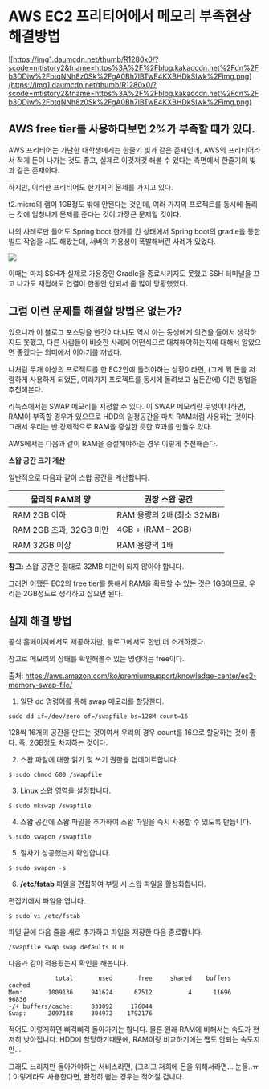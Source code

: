 # AWS EC2 프리티어에서 메모리 부족현상 해결방법

![https://img1.daumcdn.net/thumb/R1280x0/?scode=mtistory2&fname=https%3A%2F%2Fblog.kakaocdn.net%2Fdn%2Fb3DDiw%2FbtqNNh8z0Sk%2FgA0Bh7lBTwE4KXBHDkSIwk%2Fimg.png](https://img1.daumcdn.net/thumb/R1280x0/?scode=mtistory2&fname=https%3A%2F%2Fblog.kakaocdn.net%2Fdn%2Fb3DDiw%2FbtqNNh8z0Sk%2FgA0Bh7lBTwE4KXBHDkSIwk%2Fimg.png)



## AWS free tier를 사용하다보면 2%가 부족할 때가 있다.

AWS 프리티어는 가난한 대학생에게는 한줄기 빛과 같은 존재인데, AWS의 프리티어라서 적게 돈이 나가는 것도 좋고, 실제로 이것저것 해볼 수 있다는 측면에서 한줄기의 빛과 같은 존재이다.

하지만, 이러한 프리티어도 한가지의 문제를 가지고 있다. 

t2.micro의 램이 1GB정도 밖에 안된다는 것인데, 여러 가지의 프로젝트를 동시에 돌리는 것에 엄청나게 문제를 준다는 것이 가장큰 문제일 것이다. 

나의 사례로만 들어도 Spring boot 한개를 킨 상태에서 Spring boot의 gradle을 통한 빌드 작업을 시도 해봤는데, 서버의 가용성이 폭발해버린 사례가 있었다.

![](https://img1.daumcdn.net/thumb/R1280x0/?scode=mtistory2&fname=https%3A%2F%2Fblog.kakaocdn.net%2Fdn%2FdCYrB2%2FbtqNQwjFbYP%2Fb6BybwnR70XXFgcR2VRuk0%2Fimg.png)

이때는 마치 SSH가 실제로 가용중인 Gradle을 종료시키지도 못했고 SSH 터미널을 끄고 나가도 재접해도 연결이 한동안 안되서 좀 많이 당황했었다.



## 그럼 이런 문제를 해결할 방법은 없는가?

있으니까 이 블로그 포스팅을 한것이다.나도 역시 아는 동생에게 의견을 들어서 생각하지도 못했고, 다른 사람들이 비슷한 사례에 어떤식으로 대처해야하는지에 대해서 알았으면 좋겠다는 의미에서 이야기를 꺼냈다. 

나처럼 두개 이상의 프로젝트를 한 EC2안에 돌려야하는 상황이라면, (그게 뭐 돈을 저렴하게 사용하게 되었든, 여러가지 프로젝트를 동시에 돌려보고 싶든간에) 이런 방법을 추천해본다. 

리눅스에서는 SWAP 메모리를 지정할 수 있다. 이 SWAP 메모리란 무엇이냐하면, RAM이 부족할 경우가 있으므로 HDD의 일정공간을 마치  RAM처럼 사용하는 것이다.  그래서 우리는 반 강제적으로 RAM을 증설한 듯한 효과를 만들수 있다.

 AWS에서는 다음과 같이 RAM을 증설해야하는 경우 이렇게 추천해준다. 

**스왑 공간 크기 계산**

일반적으로 다음과 같이 스왑 공간을 계산합니다.

| **물리적 RAM의 양**     | **권장 스왑 공간**        |
| ----------------------- | ------------------------- |
| RAM 2GB 이하            | RAM 용량의 2배(최소 32MB) |
| RAM 2GB 초과, 32GB 미만 | 4GB + (RAM – 2GB)         |
| RAM 32GB 이상           | RAM 용량의 1배            |

**참고:** 스왑 공간은 절대로 32MB 미만이 되지 않아야 합니다.



그러면 어쨌든 EC2의 free tier를 통해서 RAM을 획득할 수 있는 것은 1GB이므로, 우리는 2GB정도로 생각하고 잡으면 된다.



## 실제 해결 방법 

공식 홈페이지에서도 제공하지만, 블로그에서도 한번 더 소개하겠다. 

참고로 메모리의 상태를 확인해볼수 있는 명령어는 free이다.

출처: https://aws.amazon.com/ko/premiumsupport/knowledge-center/ec2-memory-swap-file/

1. 일단 dd 명령어를 통해 swap 메모리를 할당한다.

```shell
sudo dd if=/dev/zero of=/swapfile bs=128M count=16
```

128씩 16개의 공간을 만드는 것이여서 우리의 경우 count를 16으로 할당하는 것이 좋다. 즉, 2GB정도 차지하는 것이다.

2. 스왑 파일에 대한 읽기 및 쓰기 권한을 업데이트합니다.

```plainText
$ sudo chmod 600 /swapfile
```

3. Linux 스왑 영역을 설정합니다.

```plainText
$ sudo mkswap /swapfile
```

4. 스왑 공간에 스왑 파일을 추가하여 스왑 파일을 즉시 사용할 수 있도록 만듭니다.  

```plainText
$ sudo swapon /swapfile
```

5. 절차가 성공했는지 확인합니다.

```plainText
$ sudo swapon -s
```

6. **/etc/fstab** 파일을 편집하여 부팅 시 스왑 파일을 활성화합니다.

편집기에서 파일을 엽니다.

```plainText
$ sudo vi /etc/fstab
```

파일 끝에 다음 줄을 새로 추가하고 파일을 저장한 다음 종료합니다.

```plainText
/swapfile swap swap defaults 0 0
```

다음과 같이 적용됬는지 확인을 해봅니다.

```shell
             total       used       free     shared    buffers     cached
Mem:       1009136     941624      67512          4      11696      96836
-/+ buffers/cache:     833092     176044
Swap:      2097148     304972    1792176
```

적어도 이렇게하면 삐걱삐걱 돌아가기는 합니다. 물론 원래 RAM에 비해서는 속도가 현저히 낮아집니다. HDD에 할당하기때문에, RAM이랑 비교하기에는 쨉도 안되는 속도지만...

그래도 느리지만 돌아가야하는 서비스라면, (그리고 저희에 돈을 위해서라면... 눈물..ㅠ ) 이렇게라도 사용한다면, 완전히 뻗는 경우는 적어질 겁니다. 



